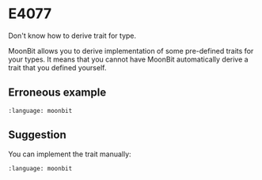 # E4077

Don't know how to derive trait for type.

MoonBit allows you to derive implementation of some pre-defined traits for your
types. It means that you cannot have MoonBit automatically derive a trait that
you defined yourself.

## Erroneous example

```{literalinclude} /sources/error_codes/E4077_error/top.mbt
:language: moonbit
```

## Suggestion

You can implement the trait manually:

```{literalinclude} /sources/error_codes/E4077_fixed/top.mbt
:language: moonbit
```
